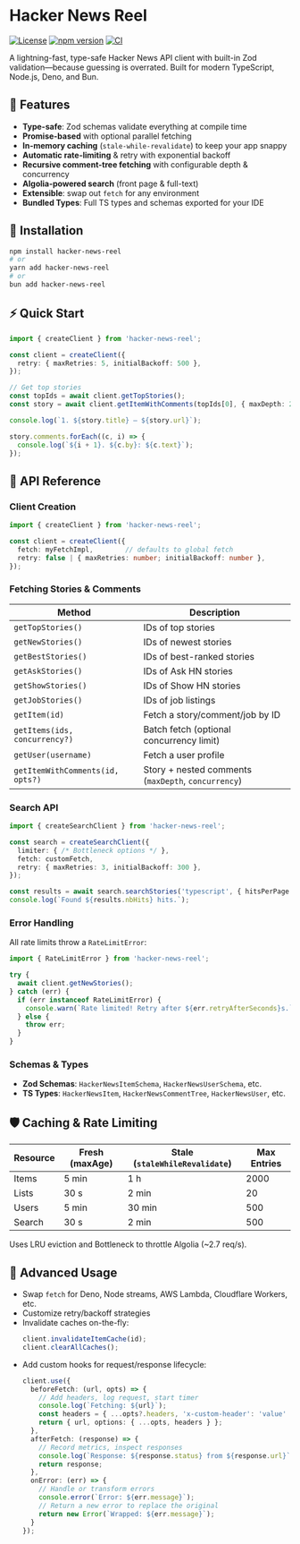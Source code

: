 # Hacker News Reel

[![License][license-badge]][license]
[![npm version](https://img.shields.io/npm/v/hacker-news-reel.svg)](https://www.npmjs.com/package/hacker-news-reel)
[![CI](https://github.com/stevekinney/hacker-news-reel/actions/workflows/ci.yml/badge.svg)](https://github.com/stevekinney/hacker-news-reel/actions/workflows/ci.yml)

A lightning-fast, type-safe Hacker News API client with built-in Zod validation—because guessing is overrated. Built for modern TypeScript, Node.js, Deno, and Bun.

## 🚀 Features

- **Type-safe**: Zod schemas validate everything at compile time  
- **Promise-based** with optional parallel fetching  
- **In-memory caching** (`stale-while-revalidate`) to keep your app snappy  
- **Automatic rate-limiting** & retry with exponential backoff  
- **Recursive comment-tree fetching** with configurable depth & concurrency  
- **Algolia-powered search** (front page & full-text)  
- **Extensible**: swap out `fetch` for any environment  
- **Bundled Types**: Full TS types and schemas exported for your IDE

## 💾 Installation

```bash
npm install hacker-news-reel
# or
yarn add hacker-news-reel
# or
bun add hacker-news-reel
```

## ⚡ Quick Start

```ts
import { createClient } from 'hacker-news-reel';

const client = createClient({
  retry: { maxRetries: 5, initialBackoff: 500 },
});

// Get top stories
const topIds = await client.getTopStories();
const story = await client.getItemWithComments(topIds[0], { maxDepth: 2 });

console.log(`1. ${story.title} — ${story.url}`);

story.comments.forEach((c, i) => {
  console.log(`${i + 1}. ${c.by}: ${c.text}`);
});
```

## 🧰 API Reference

### Client Creation

```ts
import { createClient } from 'hacker-news-reel';

const client = createClient({
  fetch: myFetchImpl,        // defaults to global fetch
  retry: false | { maxRetries: number; initialBackoff: number },
});
```

### Fetching Stories & Comments

| Method                               | Description                                         |
| ------------------------------------ | --------------------------------------------------- |
| `getTopStories()`                    | IDs of top stories                                  |
| `getNewStories()`                    | IDs of newest stories                               |
| `getBestStories()`                   | IDs of best-ranked stories                          |
| `getAskStories()`                    | IDs of Ask HN stories                               |
| `getShowStories()`                   | IDs of Show HN stories                              |
| `getJobStories()`                    | IDs of job listings                                 |
| `getItem(id)`                        | Fetch a story/comment/job by ID                     |
| `getItems(ids, concurrency?)`        | Batch fetch (optional concurrency limit)            |
| `getUser(username)`                  | Fetch a user profile                                |
| `getItemWithComments(id, opts?)`     | Story + nested comments (`maxDepth`, `concurrency`) |

### Search API

```ts
import { createSearchClient } from 'hacker-news-reel';

const search = createSearchClient({
  limiter: { /* Bottleneck options */ },
  fetch: customFetch,
  retry: { maxRetries: 3, initialBackoff: 300 },
});

const results = await search.searchStories('typescript', { hitsPerPage: 10 });
console.log(`Found ${results.nbHits} hits.`);
```

### Error Handling

All rate limits throw a `RateLimitError`:

```ts
import { RateLimitError } from 'hacker-news-reel';

try {
  await client.getNewStories();
} catch (err) {
  if (err instanceof RateLimitError) {
    console.warn(`Rate limited! Retry after ${err.retryAfterSeconds}s.`);
  } else {
    throw err;
  }
}
```

### Schemas & Types

- **Zod Schemas**: `HackerNewsItemSchema`, `HackerNewsUserSchema`, etc.  
- **TS Types**: `HackerNewsItem`, `HackerNewsCommentTree`, `HackerNewsUser`, etc.

## 🛡️ Caching & Rate Limiting

| Resource | Fresh (maxAge) | Stale (`staleWhileRevalidate`)  | Max Entries |
| -------- | -------------- | ------------------------------- | ----------- |
| Items    | 5 min          | 1 h                             | 2000        |
| Lists    | 30 s           | 2 min                           | 20          |
| Users    | 5 min          | 30 min                          | 500         |
| Search   | 30 s           | 2 min                           | 500         |

Uses LRU eviction and Bottleneck to throttle Algolia (~2.7 req/s).

## 🧠 Advanced Usage

- Swap `fetch` for Deno, Node streams, AWS Lambda, Cloudflare Workers, etc.  
- Customize retry/backoff strategies  
- Invalidate caches on-the-fly:
  ```ts
  client.invalidateItemCache(id);
  client.clearAllCaches();
  ```
- Add custom hooks for request/response lifecycle:
  ```ts
  client.use({
    beforeFetch: (url, opts) => {
      // Add headers, log request, start timer
      console.log(`Fetching: ${url}`);
      const headers = { ...opts?.headers, 'x-custom-header': 'value' };
      return { url, options: { ...opts, headers } };
    },
    afterFetch: (response) => {
      // Record metrics, inspect responses
      console.log(`Response: ${response.status} from ${response.url}`);
      return response;
    },
    onError: (err) => {
      // Handle or transform errors
      console.error(`Error: ${err.message}`);
      // Return a new error to replace the original
      return new Error(`Wrapped: ${err.message}`);
    }
  });
  ```

[license-badge]: https://img.shields.io/npm/l/hacker-news-reel.svg
[license]: https://opensource.org/licenses/MIT